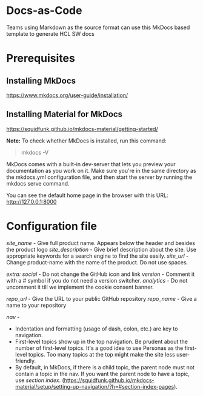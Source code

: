 # Docs-as-Code
Teams using Markdown as the source format can use this MkDocs based template to generate HCL SW docs

# Prerequisites
## Installing MkDocs
https://www.mkdocs.org/user-guide/installation/
## Installing Material for MkDocs
https://squidfunk.github.io/mkdocs-material/getting-started/

**Note:** To check whether MkDocs is installed, run this command:
> mkdocs -V

MkDocs comes with a built-in dev-server that lets you preview your documentation as you work on it. Make sure you're in the same directory as the mkdocs.yml configuration file, and then start the server by running the mkdocs serve command.

You can see the default home page in the browser with this URL:
http://127.0.0.1:8000

# Configuration file
*site_name* - Give full product name. Appears below the header and besides the product logo
*site_description* - Give brief description about the site. Use appropriate keywords for a search engine to find the site easily.
*site_url* - Change product-name with the name of the product. Do not use spaces.

*extra:*
*social* - Do not change the GitHub icon and link 
*version* - Comment it with a # symbol if you do not need a version switcher.
*analytics* - Do not uncomment it till we implement the cookie consent banner.

*repo_url* - Give the URL to your public GitHub repository
*repo_name* - Give a name to your repository

*nav* - 
-   Indentation and formatting (usage of dash, colon, etc.) are key to navigation. 
-   First-level topics show up in the top navigation. Be prudent about the number of first-level topics. It's a good idea to use Personas as the first-level topics. Too many topics at the top might make the site less user-friendly.
-   By default, in MkDocs, if there is a child topic, the parent node must not contain a topic in the nav. If you want the parent node to have a topic, use *section index*. (https://squidfunk.github.io/mkdocs-material/setup/setting-up-navigation/?h=#section-index-pages).
